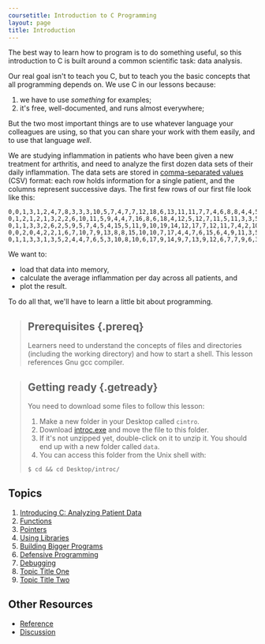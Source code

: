 ```yaml
---
coursetitle: Introduction to C Programming
layout: page
title: Introduction
---
```

The best way to learn how to program is to do something useful,
so this introduction to C is built around a common scientific task:
data analysis.

Our real goal isn't to teach you C,
but to teach you the basic concepts that all programming depends on.
We use C in our lessons because:

1.  we have to use *something* for examples;
2.  it's free, well-documented, and runs almost everywhere;

But the two most important things are
to use whatever language your colleagues are using,
so that you can share your work with them easily,
and to use that language *well*.

We are studying inflammation in patients who have been given a new treatment for arthritis,
and need to analyze the first dozen data sets of their daily inflammation.
The data sets are stored in [comma-separated values](reference.html#comma-separated-values) (CSV) format:
each row holds information for a single patient,
and the columns represent successive days.
The first few rows of our first file look like this:

~~~
0,0,1,3,1,2,4,7,8,3,3,3,10,5,7,4,7,7,12,18,6,13,11,11,7,7,4,6,8,8,4,4,5,7,3,4,2,3,0,0
0,1,2,1,2,1,3,2,2,6,10,11,5,9,4,4,7,16,8,6,18,4,12,5,12,7,11,5,11,3,3,5,4,4,5,5,1,1,0,1
0,1,1,3,3,2,6,2,5,9,5,7,4,5,4,15,5,11,9,10,19,14,12,17,7,12,11,7,4,2,10,5,4,2,2,3,2,2,1,1
0,0,2,0,4,2,2,1,6,7,10,7,9,13,8,8,15,10,10,7,17,4,4,7,6,15,6,4,9,11,3,5,6,3,3,4,2,3,2,1
0,1,1,3,3,1,3,5,2,4,4,7,6,5,3,10,8,10,6,17,9,14,9,7,13,9,12,6,7,7,9,6,3,2,2,4,2,0,1,1
~~~

We want to:

*   load that data into memory,
*   calculate the average inflammation per day across all patients, and
*   plot the result.

To do all that, we'll have to learn a little bit about programming.

> ## Prerequisites {.prereq}
>
> Learners need to understand the concepts of files and directories
> (including the working directory) and how to start a shell.
> This lesson references Gnu gcc compiler.


> ## Getting ready {.getready}
>
> You need to download some files to follow this lesson:
>
> 1. Make a new folder in your Desktop called `cintro`.
> 2. Download [introc.exe](introc.exe) and move the file to this folder.
> 3. If it's not unzipped yet, double-click on it to unzip it. You should end up with a new folder called `data`.
> 4. You can access this folder from the Unix shell with:
>
> ~~~ {.input}
> $ cd && cd Desktop/introc/
> ~~~

## Topics

1.  [Introducing C: Analyzing Patient Data](introduction.html)
2.  [Functions](functions.html)
3.  [Pointers](pointers.html)
4.  [Using Libraries](libraries.html)
5.  [Building Bigger Programs](building.html)
6.  [Defensive Programming](defensive.html)
7.  [Debugging](debugging.html)
8.  [Topic Title One](01-one.html)
9.  [Topic Title Two](02-two.html)

## Other Resources
 
*   [Reference](reference.html)
*   [Discussion](discussion.html)
